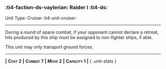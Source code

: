 ### :ti4-faction-ds-vaylerian: **Raider I** :ti4-ds:

Unit Type: Cruiser :ti4-unit-cruiser:

---

During a round of space combat, if your opponent cannot declare a retreat, hits produced by this ship must be assigned to non-fighter ships, if able.

This unit may only transport ground forces.

---

__|__ <span style="font-variant:small-caps;white-space: nowrap;">**Cost 2**</span> __|__ <span style="font-variant:small-caps;white-space: nowrap;">**Combat 7**</span> __|__ <span style="font-variant:small-caps;white-space: nowrap;">**Move 2**</span> __|__ <span style="font-variant:small-caps;white-space: nowrap;">**Capacity 1**</span> __|__
{ .unit-stats }
